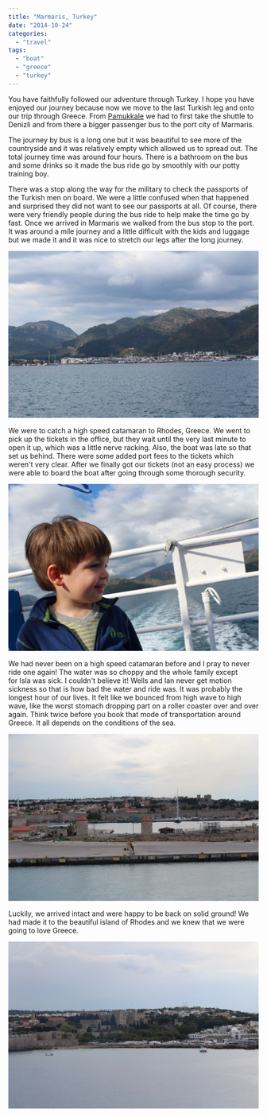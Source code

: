 ```yaml
---
title: "Marmaris, Turkey"
date: "2014-10-24"
categories:
  - "travel"
tags:
  - "boat"
  - "greece"
  - "turkey"
---
```


You have faithfully followed our adventure through Turkey. I hope you have enjoyed our journey because now we move to the last Turkish leg and onto our trip through Greece. From [Pamukkale](http://youngmodernmama.com/2014/10/traveling-abroad-pamukkale/ "Traveling Abroad: Pamukkale") we had to first take the shuttle to Denizli and from there a bigger passenger bus to the port city of Marmaris.

The journey by bus is a long one but it was beautiful to see more of the countryside and it was relatively empty which allowed us to spread out. The total journey time was around four hours. There is a bathroom on the bus and some drinks so it made the bus ride go by smoothly with our potty training boy.

There was a stop along the way for the military to check the passports of the Turkish men on board. We were a little confused when that happened and surprised they did not want to see our passports at all. Of course, there were very friendly people during the bus ride to help make the time go by fast. Once we arrived in Marmaris we walked from the bus stop to the port. It was around a mile journey and a little difficult with the kids and luggage but we made it and it was nice to stretch our legs after the long journey.

![Marmaris port](images/10369047_10100614721315554_5417227492037844633_o.webp)

We were to catch a high speed catamaran to Rhodes, Greece. We went to pick up the tickets in the office, but they wait until the very last minute to open it up, which was a little nerve racking. Also, the boat was late so that set us behind. There were some added port fees to the tickets which weren't very clear. After we finally got our tickets (not an easy process) we were able to board the boat after going through some thorough security.

![Wells saying goodbye to Turkey (before the rough waves and sea sickness came)](images/10353426_10100614721305574_6826027516051123817_o.webp)

We had never been on a high speed catamaran before and I pray to never ride one again! The water was so choppy and the whole family except for Isla was sick. I couldn't believe it! Wells and Ian never get motion sickness so that is how bad the water and ride was. It was probably the longest hour of our lives. It felt like we bounced from high wave to high wave, like the worst stomach dropping part on a roller coaster over and over again. Think twice before you book that mode of transportation around Greece. It all depends on the conditions of the sea.

![The port of Rhodes](images/10379567_10100614726130904_764522900459403260_o.webp)

Luckily, we arrived intact and were happy to be back on solid ground! We had made it to the beautiful island of Rhodes and we knew that we were going to love Greece.

![We made it to Rhodes! ](images/10273099_10100614726190784_4620756788340320326_o.webp)
